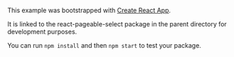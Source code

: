 This example was bootstrapped with [Create React App](https://github.com/facebook/create-react-app).

It is linked to the react-pageable-select package in the parent directory for development purposes.

You can run `npm install` and then `npm start` to test your package.
